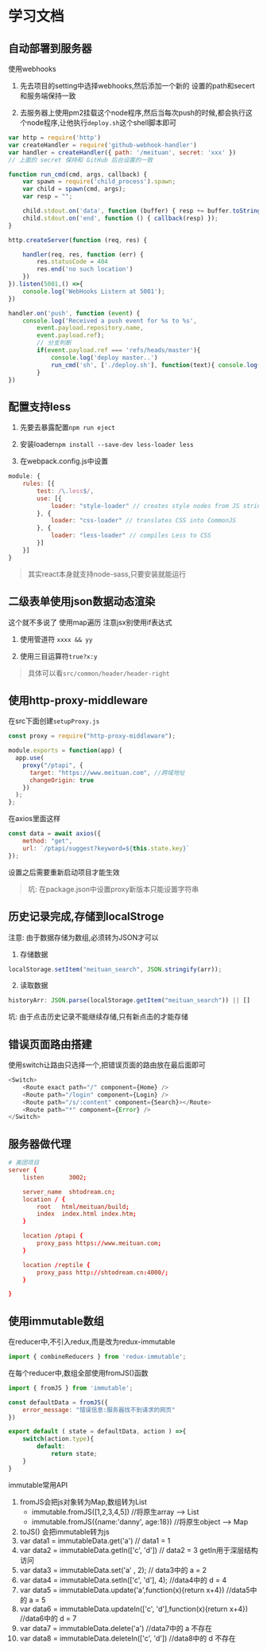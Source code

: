 # 学习文档

## 自动部署到服务器

使用webhooks

1. 先去项目的setting中选择webhooks,然后添加一个新的  设置的path和secert和服务端保持一致

2. 去服务器上使用pm2挂载这个node程序,然后当每次push的时候,都会执行这个node程序,让他执行`deploy.sh`这个shell脚本即可

```js
var http = require('http')
var createHandler = require('github-webhook-handler')
var handler = createHandler({ path: '/meituan', secret: 'xxx' })
// 上面的 secret 保持和 GitHub 后台设置的一致

function run_cmd(cmd, args, callback) {
    var spawn = require('child_process').spawn;
    var child = spawn(cmd, args);
    var resp = "";

    child.stdout.on('data', function (buffer) { resp += buffer.toString(); });
    child.stdout.on('end', function () { callback(resp) });
}

http.createServer(function (req, res) {

    handler(req, res, function (err) {
        res.statusCode = 404
        res.end('no such location')
    })
}).listen(5001,() =>{
    console.log('WebHooks Listern at 5001');
})

handler.on('push', function (event) {
    console.log('Received a push event for %s to %s',
        event.payload.repository.name,
        event.payload.ref);
        // 分支判断
        if(event.payload.ref === 'refs/heads/master'){
            console.log('deploy master..')
            run_cmd('sh', ['./deploy.sh'], function(text){ console.log(text) });
        }
})
```

## 配置支持less

1. 先要去暴露配置`npm run eject`

2. 安装loader`npm install --save-dev less-loader less`

3. 在webpack.config.js中设置

```js
module: {
    rules: [{
        test: /\.less$/,
        use: [{
            loader: "style-loader" // creates style nodes from JS strings
        }, {
            loader: "css-loader" // translates CSS into CommonJS
        }, {
            loader: "less-loader" // compiles Less to CSS
        }]
    }]
}
```

> 其实react本身就支持node-sass,只要安装就能运行

## 二级表单使用json数据动态渲染

这个就不多说了 使用map遍历 注意jsx别使用if表达式

1. 使用管道符 `xxxx && yy`

2. 使用三目运算符`true?x:y` 

> 具体可以看`src/common/header/header-right`

## 使用http-proxy-middleware

在src下面创建`setupProxy.js`

```js
const proxy = require("http-proxy-middleware");

module.exports = function(app) {
  app.use(
    proxy("/ptapi", {
      target: "https://www.meituan.com", //跨域地址
      changeOrigin: true
    })
  );
};
```

在axios里面这样

```js
const data = await axios({
    method: "get",
    url: `/ptapi/suggest?keyword=${this.state.key}`
});
```

设置之后需要重新启动项目才能生效

> 坑: 在package.json中设置proxy新版本只能设置字符串

## 历史记录完成,存储到localStroge

注意: 由于数据存储为数组,必须转为JSON才可以

1. 存储数据

```js
localStorage.setItem("meituan_search", JSON.stringify(arr));
```

2. 读取数据

```js
historyArr: JSON.parse(localStorage.getItem("meituan_search")) || []
```

坑: 由于点击历史记录不能继续存储,只有新点击的才能存储

## 错误页面路由搭建

使用switch让路由只选择一个,把错误页面的路由放在最后面即可

```js
<Switch>
    <Route exact path="/" component={Home} />
    <Route path="/login" component={Login} />
    <Route path="/s/:content" component={Search}></Route>
    <Route path="*" component={Error} />
</Switch>
```

## 服务器做代理

```conf
# 美团项目
server {
    listen       3002;

    server_name  shtodream.cn;
    location / {
        root   html/meituan/build;
        index  index.html index.htm;
    }

    location /ptapi {
        proxy_pass https://www.meituan.com;
    }

    location /reptile {
        proxy_pass http://shtodream.cn:4000/;
    }

}
```

## 使用immutable数组

在reducer中,不引入redux,而是改为redux-immutable

```js
import { combineReducers } from 'redux-immutable';
```

在每个reducer中,数组全部使用fromJS()函数

```js
import { fromJS } from 'immutable';

const defaultData = fromJS({
    error_message: "错误信息:服务器找不到请求的网页"
})

export default ( state = defaultData, action ) =>{
    switch(action.type){
        default: 
            return state;
    }
}
```

immutable常用API

1. fromJS会把js对象转为Map,数组转为List
    * immutable.fromJS([1,2,3,4,5])    //将原生array  --> List
    * immutable.fromJS({name:'danny', age:18})   //将原生object  --> Map
2. toJS() 会把immutable转为js
3. var data1 = immutableData.get('a') //  data1 = 1  
4. var data2 = immutableData.getIn(['c', 'd']) // data2 = 3   getIn用于深层结构访问
5. var data3 = immutableData.set('a' , 2);   // data3中的 a = 2
6. var data4 = immutableData.setIn(['c', 'd'], 4);   //data4中的 d = 4
7. var data5 = immutableData.update('a',function(x){return x+4})   //data5中的 a = 5
8. var data6 = immutableData.updateIn(['c', 'd'],function(x){return x+4})   //data6中的 d = 7
9. var data7 = immutableData.delete('a')   //data7中的 a 不存在
10. var data8 = immutableData.deleteIn(['c', 'd'])   //data8中的 d 不存在
